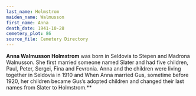 ```yaml
---
last_name: Holmstrom
maiden_name: Walmusson
first_name: Anna
death_date: 1941-10-28
cemetery_plot: 86
source_file: Cemetery Directory
---
```

**Anna Walmusson  Holmstrom** was born in Seldovia to Stepen and Madrona
Walnusson. She first married someone named Slater and had five children,
Paul, Peter, Sergei, Fina and Fevronia. Anna and the children were
living together in Seldovia in 1910 and When Anna married Gus, sometime before 1920, her children became Gus’s
adopted children and changed their last names from Slater to
Holmstrom.**
